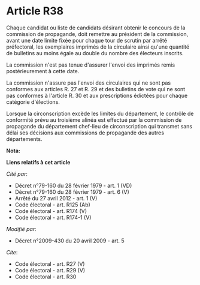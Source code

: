 # Article R38

Chaque candidat ou liste de candidats désirant obtenir le concours de la commission de propagande, doit remettre au président
de la commission, avant une date limite fixée pour chaque tour de scrutin par arrêté préfectoral, les exemplaires imprimés de
la circulaire ainsi qu'une quantité de bulletins au moins égale au double du nombre des électeurs inscrits. 

La commission n'est pas tenue d'assurer l'envoi des imprimés remis postérieurement à cette date. 

La commission n'assure pas l'envoi des circulaires qui ne sont pas conformes aux articles R. 27 et R. 29 et des bulletins de
vote qui ne sont pas conformes à l'article R. 30 et aux prescriptions édictées pour chaque catégorie d'élections. 

Lorsque la circonscription excède les limites du département, le contrôle de conformité prévu au troisième alinéa est
effectué par la commission de propagande du département chef-lieu de circonscription qui transmet sans délai ses décisions
aux commissions de propagande des autres départements.

**Nota:**



**Liens relatifs à cet article**

_Cité par_:

  - Décret n°79-160 du 28 février 1979 - art. 1 (VD)
  - Décret n°79-160 du 28 février 1979 - art. 6 (V)
  - Arrêté du 27 avril 2012 - art. 1 (V)
  - Code électoral - art. R125 (Ab)
  - Code électoral - art. R174 (V)
  - Code électoral - art. R174-1 (V)

_Modifié par_:

  - Décret n°2009-430 du 20 avril 2009 - art. 5

_Cite_:

  - Code électoral - art. R27 (V)
  - Code électoral - art. R29 (V)
  - Code électoral - art. R30
